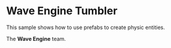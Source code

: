 # Wave Engine Tumbler

This sample shows how to use prefabs to create physic entities.

The **Wave Engine** team.